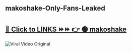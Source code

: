 
 ## makoshake-Only-Fans-Leaked

# <h2><a href="https://clipsfans.com/makoshake&ref=git">🔗 Click to LINKS ⏩⏩ 👉 🟢 makoshake </a></h2>

<a href="https://clipsfans.com/makoshake&ref=git" rel="nofollow" data-target="animated-image.originalLink"><img src="https://i.ibb.co.com/xMMVF88/686577567.gif" alt="Viral Video Original" style="max-width: 100%; display: inline-block;" data-target="animated-image.originalImage"></a>

